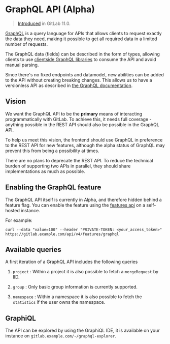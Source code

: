 # GraphQL API (Alpha)

> [Introduced][ce-19008] in GitLab 11.0.

[GraphQL](https://graphql.org/) is a query language for APIs that
allows clients to request exactly the data they need, making it
possible to get all required data in a limited number of requests.

The GraphQL data (fields) can be described in the form of types,
allowing clients to use [clientside GraphQL
libraries](https://graphql.org/code/#graphql-clients) to consume the
API and avoid manual parsing.

Since there's no fixed endpoints and datamodel, new abilities can be
added to the API without creating breaking changes. This allows us to
have a versionless API as described in [the GraphQL
documentation](https://graphql.org/learn/best-practices/#versioning).

## Vision

We want the GraphQL API to be the **primary** means of interacting
programmatically with GitLab. To achieve this, it needs full coverage - anything
possible in the REST API should also be possible in the GraphQL API.

To help us meet this vision, the frontend should use GraphQL in preference to
the REST API for new features, although the alpha status of GraphQL may prevent
this from being a possibility at times.

There are no plans to deprecate the REST API. To reduce the technical burden of
supporting two APIs in parallel, they should share implementations as much as
possible.

## Enabling the GraphQL feature

The GraphQL API itself is currently in Alpha, and therefore hidden behind a
feature flag. You can enable the feature using the [features api][features-api] on a self-hosted instance.

For example:

```shell
curl --data "value=100" --header "PRIVATE-TOKEN: <your_access_token>" https://gitlab.example.com/api/v4/features/graphql
```

## Available queries

A first iteration of a GraphQL API includes the following queries

1. `project` : Within a project it is also possible to fetch a `mergeRequest` by IID.
1. `group` : Only basic group information is currently supported.

1. `namespace` : Within a namespace it is also possible to fetch the `statistics` if the user owns the namespace.

## GraphiQL

The API can be explored by using the GraphiQL IDE, it is available on your
instance on `gitlab.example.com/-/graphql-explorer`.

[ce-19008]: https://gitlab.com/gitlab-org/gitlab-ce/merge_requests/19008
[features-api]: ../features.md
